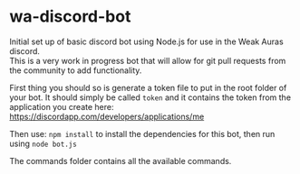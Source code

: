 # wa-discord-bot
Initial set up of basic discord bot using Node.js for use in the Weak Auras discord.  
This is a very work in progress bot that will allow for git pull requests from the community to add functionality.

First thing you should so is generate a token file to put in the root folder of your bot. It should simply be called `token` and it contains the token from the application you create here: https://discordapp.com/developers/applications/me

Then use: `npm install` to install the dependencies for this bot, then run using `node bot.js`

The commands folder contains all the available commands.
